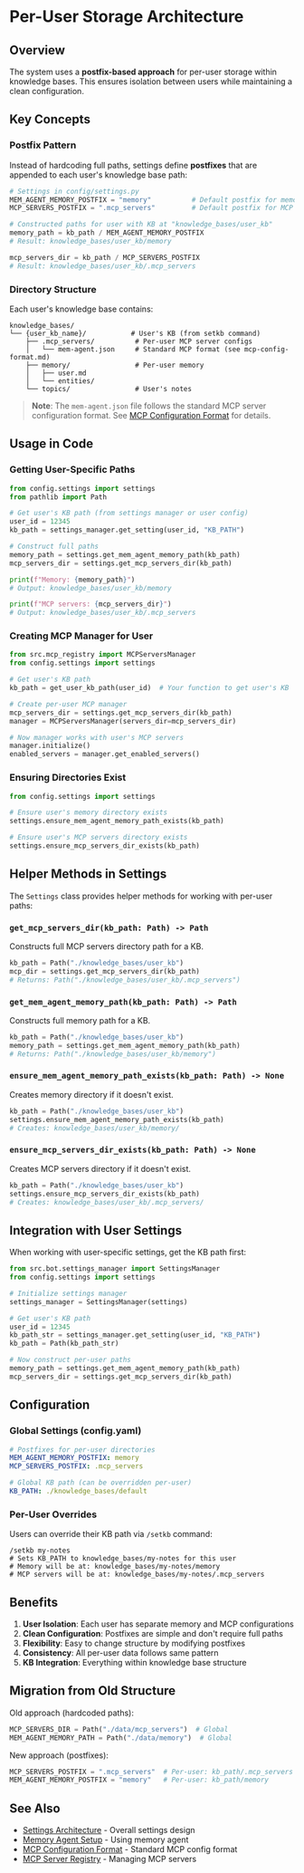 # Per-User Storage Architecture

## Overview

The system uses a **postfix-based approach** for per-user storage within knowledge bases. This ensures isolation between users while maintaining a clean configuration.

## Key Concepts

### Postfix Pattern

Instead of hardcoding full paths, settings define **postfixes** that are appended to each user's knowledge base path:

```python
# Settings in config/settings.py
MEM_AGENT_MEMORY_POSTFIX = "memory"          # Default postfix for memory
MCP_SERVERS_POSTFIX = ".mcp_servers"         # Default postfix for MCP servers

# Constructed paths for user with KB at "knowledge_bases/user_kb"
memory_path = kb_path / MEM_AGENT_MEMORY_POSTFIX
# Result: knowledge_bases/user_kb/memory

mcp_servers_dir = kb_path / MCP_SERVERS_POSTFIX
# Result: knowledge_bases/user_kb/.mcp_servers
```

### Directory Structure

Each user's knowledge base contains:

```
knowledge_bases/
└── {user_kb_name}/           # User's KB (from setkb command)
    ├── .mcp_servers/          # Per-user MCP server configs
    │   └── mem-agent.json     # Standard MCP format (see mcp-config-format.md)
    ├── memory/                # Per-user memory
    │   ├── user.md
    │   └── entities/
    └── topics/                # User's notes
```

> **Note**: The `mem-agent.json` file follows the standard MCP server configuration format. See [MCP Configuration Format](../agents/mcp-config-format.md) for details.

## Usage in Code

### Getting User-Specific Paths

```python
from config.settings import settings
from pathlib import Path

# Get user's KB path (from settings manager or user config)
user_id = 12345
kb_path = settings_manager.get_setting(user_id, "KB_PATH")

# Construct full paths
memory_path = settings.get_mem_agent_memory_path(kb_path)
mcp_servers_dir = settings.get_mcp_servers_dir(kb_path)

print(f"Memory: {memory_path}")
# Output: knowledge_bases/user_kb/memory

print(f"MCP servers: {mcp_servers_dir}")
# Output: knowledge_bases/user_kb/.mcp_servers
```

### Creating MCP Manager for User

```python
from src.mcp_registry import MCPServersManager
from config.settings import settings

# Get user's KB path
kb_path = get_user_kb_path(user_id)  # Your function to get user's KB

# Create per-user MCP manager
mcp_servers_dir = settings.get_mcp_servers_dir(kb_path)
manager = MCPServersManager(servers_dir=mcp_servers_dir)

# Now manager works with user's MCP servers
manager.initialize()
enabled_servers = manager.get_enabled_servers()
```

### Ensuring Directories Exist

```python
from config.settings import settings

# Ensure user's memory directory exists
settings.ensure_mem_agent_memory_path_exists(kb_path)

# Ensure user's MCP servers directory exists
settings.ensure_mcp_servers_dir_exists(kb_path)
```

## Helper Methods in Settings

The `Settings` class provides helper methods for working with per-user paths:

### `get_mcp_servers_dir(kb_path: Path) -> Path`

Constructs full MCP servers directory path for a KB.

```python
kb_path = Path("./knowledge_bases/user_kb")
mcp_dir = settings.get_mcp_servers_dir(kb_path)
# Returns: Path("./knowledge_bases/user_kb/.mcp_servers")
```

### `get_mem_agent_memory_path(kb_path: Path) -> Path`

Constructs full memory path for a KB.

```python
kb_path = Path("./knowledge_bases/user_kb")
memory_path = settings.get_mem_agent_memory_path(kb_path)
# Returns: Path("./knowledge_bases/user_kb/memory")
```

### `ensure_mem_agent_memory_path_exists(kb_path: Path) -> None`

Creates memory directory if it doesn't exist.

```python
kb_path = Path("./knowledge_bases/user_kb")
settings.ensure_mem_agent_memory_path_exists(kb_path)
# Creates: knowledge_bases/user_kb/memory/
```

### `ensure_mcp_servers_dir_exists(kb_path: Path) -> None`

Creates MCP servers directory if it doesn't exist.

```python
kb_path = Path("./knowledge_bases/user_kb")
settings.ensure_mcp_servers_dir_exists(kb_path)
# Creates: knowledge_bases/user_kb/.mcp_servers/
```

## Integration with User Settings

When working with user-specific settings, get the KB path first:

```python
from src.bot.settings_manager import SettingsManager
from config.settings import settings

# Initialize settings manager
settings_manager = SettingsManager(settings)

# Get user's KB path
user_id = 12345
kb_path_str = settings_manager.get_setting(user_id, "KB_PATH")
kb_path = Path(kb_path_str)

# Now construct per-user paths
memory_path = settings.get_mem_agent_memory_path(kb_path)
mcp_servers_dir = settings.get_mcp_servers_dir(kb_path)
```

## Configuration

### Global Settings (config.yaml)

```yaml
# Postfixes for per-user directories
MEM_AGENT_MEMORY_POSTFIX: memory
MCP_SERVERS_POSTFIX: .mcp_servers

# Global KB path (can be overridden per-user)
KB_PATH: ./knowledge_bases/default
```

### Per-User Overrides

Users can override their KB path via `/setkb` command:

```
/setkb my-notes
# Sets KB_PATH to knowledge_bases/my-notes for this user
# Memory will be at: knowledge_bases/my-notes/memory
# MCP servers will be at: knowledge_bases/my-notes/.mcp_servers
```

## Benefits

1. **User Isolation**: Each user has separate memory and MCP configurations
2. **Clean Configuration**: Postfixes are simple and don't require full paths
3. **Flexibility**: Easy to change structure by modifying postfixes
4. **Consistency**: All per-user data follows same pattern
5. **KB Integration**: Everything within knowledge base structure

## Migration from Old Structure

Old approach (hardcoded paths):
```python
MCP_SERVERS_DIR = Path("./data/mcp_servers")  # Global
MEM_AGENT_MEMORY_PATH = Path("./data/memory")  # Global
```

New approach (postfixes):
```python
MCP_SERVERS_POSTFIX = ".mcp_servers"  # Per-user: kb_path/.mcp_servers
MEM_AGENT_MEMORY_POSTFIX = "memory"   # Per-user: kb_path/memory
```

## See Also

- [Settings Architecture](./settings-architecture.md) - Overall settings design
- [Memory Agent Setup](../agents/mem-agent-setup.md) - Using memory agent
- [MCP Configuration Format](../agents/mcp-config-format.md) - Standard MCP config format
- [MCP Server Registry](../agents/mcp-server-registry.md) - Managing MCP servers